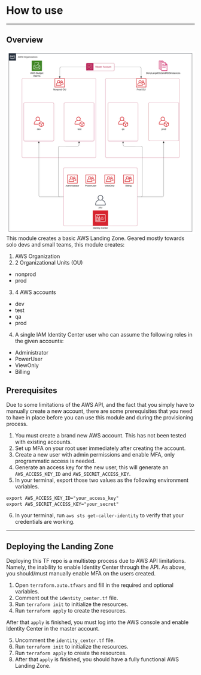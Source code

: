 # How to use
---

## Overview
![img_1.png](img_1.png)
This module creates a basic AWS Landing Zone. Geared mostly towards solo devs and small teams, this module creates:
1. AWS Organization
2. 2 Organizational Units (OU)
- nonprod
- prod
3. 4 AWS accounts
- dev
- test
- qa
- prod
4. A single IAM Identity Center user who can assume the following roles in the given accounts:
- Administrator
- PowerUser
- ViewOnly
- Billing

## Prerequisites
Due to some limitations of the AWS API, and the fact that you simply have to manually create a new account,
there are some prerequisites that you need to have in place before you can use this module and during the provisioning
process.
1. You must create a brand new AWS account. This has not been tested with existing accounts.
2. Set up MFA on your root user immediately after creating the account.
3. Create a new user with admin permissions and enable MFA, only programmatic access is needed.
4. Generate an access key for the new user, this will generate an `AWS_ACCESS_KEY_ID` and `AWS_SECRET_ACCESS_KEY`.
5. In your terminal, export those two values as the following environment variables.

```shell
export AWS_ACCESS_KEY_ID="your_access_key"
export AWS_SECRET_ACCESS_KEY="your_secret"
```

6. In your terminal, run `aws sts get-caller-identity` to verify that your credentials are working.
---

## Deploying the Landing Zone
Deploying this TF repo is a multistep process due to AWS API limitations. Namely, the inability to enable Identity Center
through the API. As above, you should/must manually enable MFA on the users created.

1. Open `terraform.auto.tfvars` and fill in the required and optional variables.
2. Comment out the `identity_center.tf` file.
3. Run `terraform init` to initialize the resources.
4. Run `terraform apply` to create the resources.

After that `apply` is finished, you must log into the AWS console and enable Identity Center in the master account.

5. Uncomment the `identity_center.tf` file.
6. Run `terraform init` to initialize the resources.
7. Run `terraform apply` to create the resources.
8. After that `apply` is finished, you should have a fully functional AWS Landing Zone.